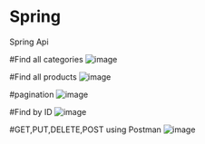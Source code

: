 # Spring
Spring Api

#Find all categories
![image](https://github.com/user-attachments/assets/b9759ff7-3c80-4069-892b-1721daafea07)

#Find all products
![image](https://github.com/user-attachments/assets/e6f8f504-4fa3-4a89-a623-ab0030d4f18b)

#pagination
![image](https://github.com/user-attachments/assets/523bd70f-082e-4d25-9c26-938e54416d98)

#Find by ID
![image](https://github.com/user-attachments/assets/b4b051cc-ad76-4492-acc3-f420360d0670)

#GET,PUT,DELETE,POST using Postman 
![image](https://github.com/user-attachments/assets/f3e43305-ef8d-4837-8f73-0514e421b8a4)
